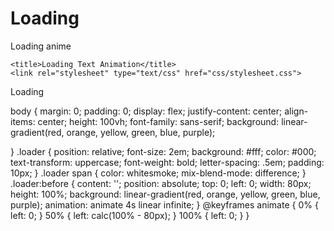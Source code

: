 # Loading
Loading anime


<!doctype html>
<html lang=en>
<head>
   
    <title>Loading Text Animation</title>
    <link rel="stylesheet" type="text/css" href="css/stylesheet.css">
</head>
<body>
    <div class="loader"><span>Loading</span></div>
</body>
</html>





body
{
    margin: 0;
    padding: 0;
    display: flex;
    justify-content: center;
    align-items: center;
    height: 100vh;
    font-family: sans-serif; 
    background: linear-gradient(red, orange, yellow, green, blue, purple);


    
}
.loader 
{
    position: relative;
    font-size: 2em;
    background: #fff;
    color:  #000;
    text-transform: uppercase;
    font-weight: bold;
    letter-spacing: .5em;
    padding: 10px;
}
.loader span
{
   color: whitesmoke;
   mix-blend-mode: difference;
}
.loader:before
{
    content: '';
    position: absolute;
    top: 0;
    left: 0;
    width: 80px;
    height: 100%;
    background: linear-gradient(red, orange, yellow, green, blue, purple);
    animation: animate 4s linear infinite;
}
@keyframes animate
{
    0%
    {
        left: 0;
    }
    50%
    {
        left: calc(100% - 80px);
    }
    100%
    {
        left: 0;
    }
}
